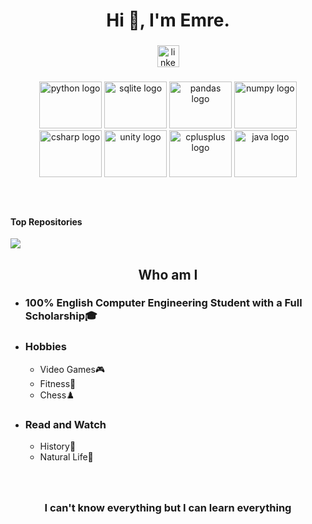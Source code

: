 <h1 align="center">Hi 👋, I'm Emre.</h1>

###

<div align="center">
  <a href="https://www.linkedin.com/in/mehmet-emre-kayacan-5a4556254/" target="_blank">
    <img src="https://img.shields.io/static/v1?message=LinkedIn&logo=linkedin&label=&color=0077B5&logoColor=white&labelColor=&style=for-the-badge" height="35" alt="linkedin logo"  />
  </a>
</div>

###

<div align="center">
  <img src="https://cdn.jsdelivr.net/gh/devicons/devicon/icons/python/python-original-wordmark.svg" height="75" width="100" alt="python logo"  />
  <img src="https://cdn.jsdelivr.net/gh/devicons/devicon/icons/sqlite/sqlite-original-wordmark.svg" height="75" width="100" alt="sqlite logo"  />
  <img src="https://cdn.jsdelivr.net/gh/devicons/devicon/icons/pandas/pandas-original-wordmark.svg" height="75" width="100" alt="pandas logo"  />
  <img src="https://cdn.jsdelivr.net/gh/devicons/devicon/icons/numpy/numpy-original-wordmark.svg" height="75" width="100" alt="numpy logo"  />
  <img src="https://cdn.jsdelivr.net/gh/devicons/devicon/icons/csharp/csharp-original.svg" height="75" width="100" alt="csharp logo"  />
  <img src="https://cdn.jsdelivr.net/gh/devicons/devicon/icons/unity/unity-original-wordmark.svg" height="75" width="100" alt="unity logo"  />
  <img src="https://cdn.jsdelivr.net/gh/devicons/devicon/icons/cplusplus/cplusplus-original.svg" height="75" width="100" alt="cplusplus logo"  />
  <img src="https://cdn.jsdelivr.net/gh/devicons/devicon/icons/java/java-original-wordmark.svg" height="75" width="100" alt="java logo"  />
</div>

###


<br> 

#### Top Repositories


<a href="https://github.com/mehmetemrekayacan/BlackJack-GUI">
  <img align="center" src="https://github-readme-stats.vercel.app/api/pin/?username=mehmetemrekayacan&repo=BlackJack-GUI&theme=highcontrast" />
</a>


##

<h2 align="center">Who am I</h2>
<ul>
  <li>
    <h3>100% English Computer Engineering Student with a Full Scholarship🎓</h3>
  </li>
  <li>
    <h3>Hobbies</h3>
    <ul>
      <li>Video Games🎮</li>
      <li>Fitness💪</li>
      <li>Chess♟️</li>
    </ul>
  </li>
  <li>
    <h3>Read and Watch</h3>
    <ul>
      <li>History📜</li>
      <li>Natural Life🦁</li>
    </ul>
  </li>
</ul>

###
<br> 

<h3 align="center">I can't know everything but I can learn everything</h3>





